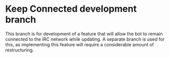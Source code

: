 Keep Connected development branch
=================================

This branch is for development of a feature that will allow the bot to remain connected to the IRC network while updating.
A separate branch is used for this, as implementing this feature will require a considerable amount of restructuring.
